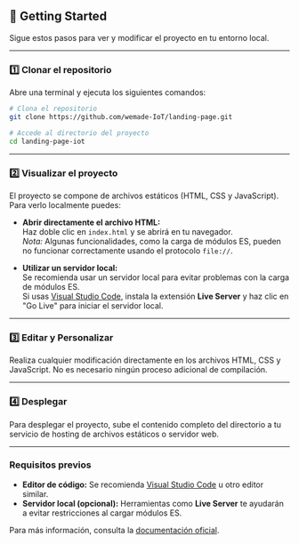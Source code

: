 ## 🏁 Getting Started <a name="getting_started"></a>

Sigue estos pasos para ver y modificar el proyecto en tu entorno local.

---

### 1️⃣ Clonar el repositorio  
Abre una terminal y ejecuta los siguientes comandos:

```bash
# Clona el repositorio
git clone https://github.com/wemade-IoT/landing-page.git

# Accede al directorio del proyecto
cd landing-page-iot
```

---

### 2️⃣ Visualizar el proyecto  
El proyecto se compone de archivos estáticos (HTML, CSS y JavaScript). Para verlo localmente puedes:

- **Abrir directamente el archivo HTML:**  
  Haz doble clic en `index.html` y se abrirá en tu navegador.  
  *Nota:* Algunas funcionalidades, como la carga de módulos ES, pueden no funcionar correctamente usando el protocolo `file://`.

- **Utilizar un servidor local:**  
  Se recomienda usar un servidor local para evitar problemas con la carga de módulos ES.  
  Si usas [Visual Studio Code](https://code.visualstudio.com/), instala la extensión **Live Server** y haz clic en "Go Live" para iniciar el servidor local.

---

### 3️⃣ Editar y Personalizar  
Realiza cualquier modificación directamente en los archivos HTML, CSS y JavaScript. No es necesario ningún proceso adicional de compilación.

---

### 4️⃣ Desplegar  
Para desplegar el proyecto, sube el contenido completo del directorio a tu servicio de hosting de archivos estáticos o servidor web.

---

### Requisitos previos  
- **Editor de código:** Se recomienda [Visual Studio Code](https://code.visualstudio.com/) u otro editor similar.
- **Servidor local (opcional):** Herramientas como **Live Server** te ayudarán a evitar restricciones al cargar módulos ES.

Para más información, consulta la [documentación oficial](https://github.com/wemade-IoT/landing-page).